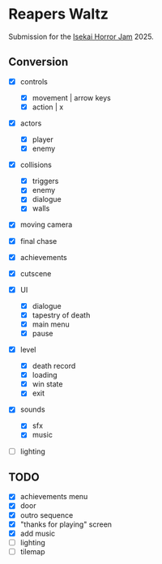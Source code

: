 # Reapers Waltz

Submission for the [Isekai Horror Jam](https://itch.io/jam/isekai-horror-jam) 2025.

## Conversion

- [x] controls
	- [x] movement  | arrow keys
	- [x] action    | x
- [x] actors
	- [x] player
	- [x] enemy
- [x] collisions
	- [x] triggers
	- [x] enemy
	- [x] dialogue
	- [x] walls
- [x] moving camera
- [x] final chase
- [x] achievements
- [x] cutscene
- [x] UI
	- [x] dialogue
	- [x] tapestry of death
	- [x] main menu
	- [x] pause
- [x] level
	- [x] death record
	- [x] loading
	- [x] win state
	- [x] exit
- [x] sounds
	- [x] sfx
	- [x] music
- [ ] lighting


## TODO

- [x] achievements menu
- [x] door
- [x] outro sequence
- [x] "thanks for playing" screen
- [x] add music
- [ ] lighting
- [ ] tilemap
